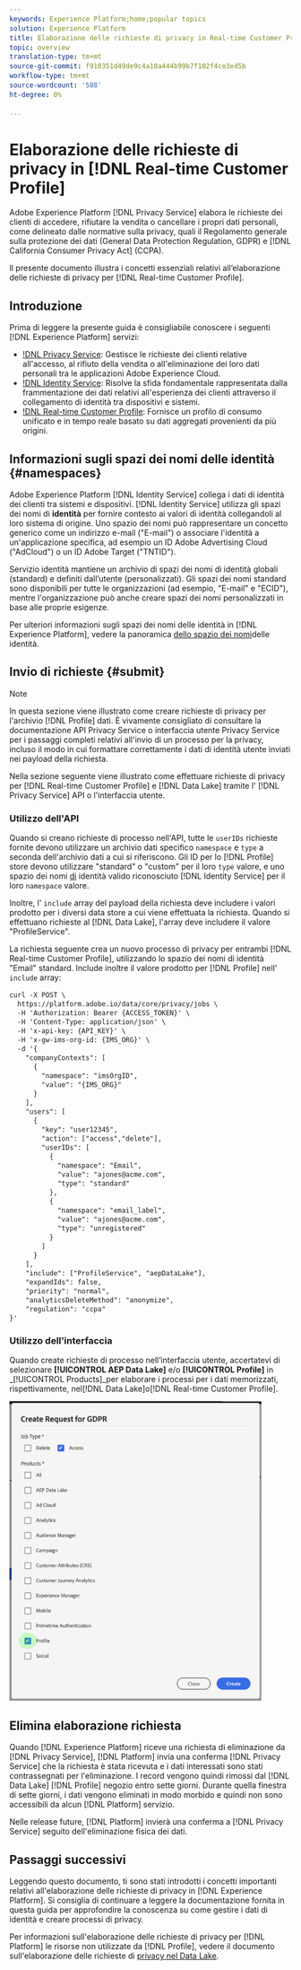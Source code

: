 ```yaml
---
keywords: Experience Platform;home;popular topics
solution: Experience Platform
title: Elaborazione delle richieste di privacy in Real-time Customer Profile
topic: overview
translation-type: tm+mt
source-git-commit: f910351d49de9c4a18a444b99b7f102f4ce3ed5b
workflow-type: tm+mt
source-wordcount: '588'
ht-degree: 0%

---
```



# Elaborazione delle richieste di privacy in [!DNL Real-time Customer Profile]

 Adobe Experience Platform [!DNL Privacy Service] elabora le richieste dei clienti di accedere, rifiutare la vendita o cancellare i propri dati personali, come delineato dalle normative sulla privacy, quali il Regolamento generale sulla protezione dei dati (General Data Protection Regulation, GDPR) e [!DNL California Consumer Privacy Act] (CCPA).

Il presente documento illustra i concetti essenziali relativi all’elaborazione delle richieste di privacy per [!DNL Real-time Customer Profile].

## Introduzione

Prima di leggere la presente guida è consigliabile conoscere i seguenti [!DNL Experience Platform] servizi:

* [!DNL Privacy Service](home.md): Gestisce le richieste dei clienti relative all&#39;accesso, al rifiuto della vendita o all&#39;eliminazione dei loro dati personali tra le applicazioni Adobe Experience Cloud.
* [!DNL Identity Service](../identity-service/home.md): Risolve la sfida fondamentale rappresentata dalla frammentazione dei dati relativi all&#39;esperienza dei clienti attraverso il collegamento di identità tra dispositivi e sistemi.
* [!DNL Real-time Customer Profile](../profile/home.md): Fornisce un profilo di consumo unificato e in tempo reale basato su dati aggregati provenienti da più origini.

## Informazioni sugli spazi dei nomi delle identità {#namespaces}

 Adobe Experience Platform [!DNL Identity Service] collega i dati di identità dei clienti tra sistemi e dispositivi. [!DNL Identity Service] utilizza gli spazi dei nomi di **identità** per fornire contesto ai valori di identità collegandoli al loro sistema di origine. Uno spazio dei nomi può rappresentare un concetto generico come un indirizzo e-mail (&quot;E-mail&quot;) o associare l&#39;identità a un&#39;applicazione specifica, ad esempio un ID Adobe Advertising Cloud (&quot;AdCloud&quot;) o un ID Adobe Target  (&quot;TNTID&quot;).

Servizio identità mantiene un archivio di spazi dei nomi di identità globali (standard) e definiti dall’utente (personalizzati). Gli spazi dei nomi standard sono disponibili per tutte le organizzazioni (ad esempio, &quot;E-mail&quot; e &quot;ECID&quot;), mentre l&#39;organizzazione può anche creare spazi dei nomi personalizzati in base alle proprie esigenze.

Per ulteriori informazioni sugli spazi dei nomi delle identità in [!DNL Experience Platform], vedere la panoramica [dello spazio dei nomi](../identity-service/namespaces.md)delle identità.

## Invio di richieste {#submit}

>[!NOTE]
>
>In questa sezione viene illustrato come creare richieste di privacy per l&#39;archivio [!DNL Profile] dati. È vivamente consigliato di consultare la documentazione API [](../privacy-service/api/getting-started.md) Privacy Service o interfaccia utente [](../privacy-service/ui/overview.md) Privacy Service per i passaggi completi relativi all&#39;invio di un processo per la privacy, incluso il modo in cui formattare correttamente i dati di identità utente inviati nei payload della richiesta.

Nella sezione seguente viene illustrato come effettuare richieste di privacy per [!DNL Real-time Customer Profile] e [!DNL Data Lake] tramite l&#39; [!DNL Privacy Service] API o l&#39;interfaccia utente.

### Utilizzo dell&#39;API

Quando si creano richieste di processo nell&#39;API, tutte le `userIDs` richieste fornite devono utilizzare un archivio dati specifico `namespace` e `type` a seconda dell&#39;archivio dati a cui si riferiscono. Gli ID per lo [!DNL Profile] store devono utilizzare &quot;standard&quot; o &quot;custom&quot; per il loro `type` valore, e uno spazio dei nomi [di](#namespaces) identità valido riconosciuto [!DNL Identity Service] per il loro `namespace` valore.


Inoltre, l&#39; `include` array del payload della richiesta deve includere i valori prodotto per i diversi data store a cui viene effettuata la richiesta. Quando si effettuano richieste al [!DNL Data Lake], l&#39;array deve includere il valore &quot;ProfileService&quot;.

La richiesta seguente crea un nuovo processo di privacy per entrambi [!DNL Real-time Customer Profile], utilizzando lo spazio dei nomi di identità &quot;Email&quot; standard. Include inoltre il valore prodotto per [!DNL Profile] nell&#39; `include` array:

```shell
curl -X POST \
  https://platform.adobe.io/data/core/privacy/jobs \
  -H 'Authorization: Bearer {ACCESS_TOKEN}' \
  -H 'Content-Type: application/json' \
  -H 'x-api-key: {API_KEY}' \
  -H 'x-gw-ims-org-id: {IMS_ORG}' \
  -d '{
    "companyContexts": [
      {
        "namespace": "imsOrgID",
        "value": "{IMS_ORG}"
      }
    ],
    "users": [
      {
        "key": "user12345",
        "action": ["access","delete"],
        "userIDs": [
          {
            "namespace": "Email",
            "value": "ajones@acme.com",
            "type": "standard"
          },
          {
            "namespace": "email_label",
            "value": "ajones@acme.com",
            "type": "unregistered"
          }
        ]
      }
    ],
    "include": ["ProfileService", "aepDataLake"],
    "expandIds": false,
    "priority": "normal",
    "analyticsDeleteMethod": "anonymize",
    "regulation": "ccpa"
}'
```

### Utilizzo dell’interfaccia

Quando create richieste di processo nell’interfaccia utente, accertatevi di selezionare **[!UICONTROL AEP Data Lake]** e/o **[!UICONTROL Profile]** in _[!UICONTROL Products]_per elaborare i processi per i dati memorizzati, rispettivamente, nel[!DNL Data Lake]o[!DNL Real-time Customer Profile].

<img src="images/privacy/product-value.png" width="450"><br>

## Elimina elaborazione richiesta

Quando [!DNL Experience Platform] riceve una richiesta di eliminazione da [!DNL Privacy Service], [!DNL Platform] invia una conferma [!DNL Privacy Service] che la richiesta è stata ricevuta e i dati interessati sono stati contrassegnati per l&#39;eliminazione. I record vengono quindi rimossi dal [!DNL Data Lake] [!DNL Profile] negozio entro sette giorni. Durante quella finestra di sette giorni, i dati vengono eliminati in modo morbido e quindi non sono accessibili da alcun [!DNL Platform] servizio.

Nelle release future, [!DNL Platform] invierà una conferma a [!DNL Privacy Service] seguito dell&#39;eliminazione fisica dei dati.

## Passaggi successivi

Leggendo questo documento, ti sono stati introdotti i concetti importanti relativi all&#39;elaborazione delle richieste di privacy in [!DNL Experience Platform]. Si consiglia di continuare a leggere la documentazione fornita in questa guida per approfondire la conoscenza su come gestire i dati di identità e creare processi di privacy.

Per informazioni sull&#39;elaborazione delle richieste di privacy per [!DNL Platform] le risorse non utilizzate da [!DNL Profile], vedere il documento sull&#39;elaborazione delle richieste di [privacy nel Data Lake](../catalog/privacy.md).